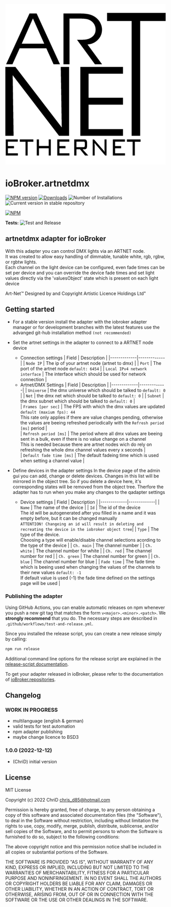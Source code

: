 ![Logo](admin/artnetdmx.png)
# ioBroker.artnetdmx

[![NPM version](https://img.shields.io/npm/v/iobroker.artnetdmx.svg)](https://www.npmjs.com/package/iobroker.artnetdmx)
[![Downloads](https://img.shields.io/npm/dm/iobroker.artnetdmx.svg)](https://www.npmjs.com/package/iobroker.artnetdmx)
![Number of Installations](https://iobroker.live/badges/artnetdmx-installed.svg)
![Current version in stable repository](https://iobroker.live/badges/artnetdmx-stable.svg)

[![NPM](https://nodei.co/npm/iobroker.artnetdmx.png?downloads=true)](https://nodei.co/npm/iobroker.artnetdmx/)

**Tests:** ![Test and Release](https://github.com/ChriD/ioBroker.artnetdmx/workflows/Test%20and%20Release/badge.svg)

## artnetdmx adapter for ioBroker

With this adapter you can control DMX lights via an ARTNET node.<br>
It was created to allow easy handling of dimmable, tunable white, rgb, rgbw, or rgbtw lights.<br>
Each channel on the light device can be configured, even fade times can be set per device and you can
override the device fade times and set light values directly via the 'valuesObject' state which is present 
on each light device



Art-Net™ Designed by and Copyright Artistic Licence Holdings Ltd"


## Getting started

* For a stable version install the adapter with the iobroker adapter manager or for development branches with the latest features use the advanged git-hub installation method `(not recommended)`

* Set the artnet settings in the adapter to connect to a ARTNET node device
    * Connection settings
        | Field | Description |
        |-------------|-------------|
        | `Node IP` | The ip of your artnet node (artnet to dmx) |
        | `Port` | The port of the artnet node `default: 6454` |
        | `Local IPv4 network interface` | The interface which should be used for network connection |
    * Artnet/DMX Settings
        | Field | Description |
        |-------------|-------------|
        | `Universe` | the dmx universe which should be talked to `default: 0` |
        | `Net` | the dmx net which should be talked to `default: 0` |
        | `Subnet` | the dmx subnet which should be talked to `default: 0` |  
        | `Frames [per sec]` | The FPS with which the dmx values are updated `default (maxium fps): 44`<br> This rate only applies if there are value changes pending, otherwise the values are beeing refreshed periodically with the `Refresh period [ms]` period |  
        | `Refresh period [ms]` | The period where all dmx values are beeing sent in a bulk, even if there is no value change on a channel<br>This is needed because there are artnet nodes wich do rely on refreshing the whole dmx channel values every x seconds |  
        | `Default fade time [ms]` | The default fadeing time which is used when setting a channel value |  


* Define devices in the adapter settings
    In the device page of the admin gui you can add, change or delete devices. Changes in this list will be mirrored in the object tree. So if you
    delete a device here, it's corresponding states will be removed from the object tree. Therfore the adapter has to run when you make any changes
    to the qadapter settings
    * Device settings
        | Field | Description |
        |-------------|-------------|
        | `Name` | The name of the device |
        | `Id` | The id of the device<br>The id will be autogenerated after you filled in a name and it was empty before, but it can be changed manually<br>`ATTENTION! Changeing an id will result in deleting and recreating the device in the iobroker object tree`|
        | `Type` | The type of the device.<br>Choosing a type will enable/disable channel selections acording to the type of the device |
        | `Ch. main` | The channel number |
        | `Ch. white` | The channel number for white |
        | `Ch. red` | The channel number for red  |
        | `Ch. green` | The channel number for green  |
        | `Ch. blue` | The channel number for blue  |
        | `Fade time` | The fade time which is beeing used when changing the values of the channels to their new values  `default: -1` <br> If default value is used (-1) the fade time defined on the settings page will be used |


### Publishing the adapter
Using GitHub Actions, you can enable automatic releases on npm whenever you push a new git tag that matches the form 
`v<major>.<minor>.<patch>`. We **strongly recommend** that you do. The necessary steps are described in `.github/workflows/test-and-release.yml`.

Since you installed the release script, you can create a new
release simply by calling:
```bash
npm run release
```
Additional command line options for the release script are explained in the
[release-script documentation](https://github.com/AlCalzone/release-script#command-line).

To get your adapter released in ioBroker, please refer to the documentation 
of [ioBroker.repositories](https://github.com/ioBroker/ioBroker.repositories#requirements-for-adapter-to-get-added-to-the-latest-repository).


## Changelog

### **WORK IN PROGRESS**

-   multilanguage (english & german)
-   valid tests for test automation
-   npm adapter publishing
-   maybe change licence to BSD3

### 1.0.0 (2022-12-12)

-   (ChriD) initial version


## License
MIT License

Copyright (c) 2022 ChriD <chris_d85@hotmail.com>

Permission is hereby granted, free of charge, to any person obtaining a copy
of this software and associated documentation files (the "Software"), to deal
in the Software without restriction, including without limitation the rights
to use, copy, modify, merge, publish, distribute, sublicense, and/or sell
copies of the Software, and to permit persons to whom the Software is
furnished to do so, subject to the following conditions:

The above copyright notice and this permission notice shall be included in all
copies or substantial portions of the Software.

THE SOFTWARE IS PROVIDED "AS IS", WITHOUT WARRANTY OF ANY KIND, EXPRESS OR
IMPLIED, INCLUDING BUT NOT LIMITED TO THE WARRANTIES OF MERCHANTABILITY,
FITNESS FOR A PARTICULAR PURPOSE AND NONINFRINGEMENT. IN NO EVENT SHALL THE
AUTHORS OR COPYRIGHT HOLDERS BE LIABLE FOR ANY CLAIM, DAMAGES OR OTHER
LIABILITY, WHETHER IN AN ACTION OF CONTRACT, TORT OR OTHERWISE, ARISING FROM,
OUT OF OR IN CONNECTION WITH THE SOFTWARE OR THE USE OR OTHER DEALINGS IN THE
SOFTWARE.
